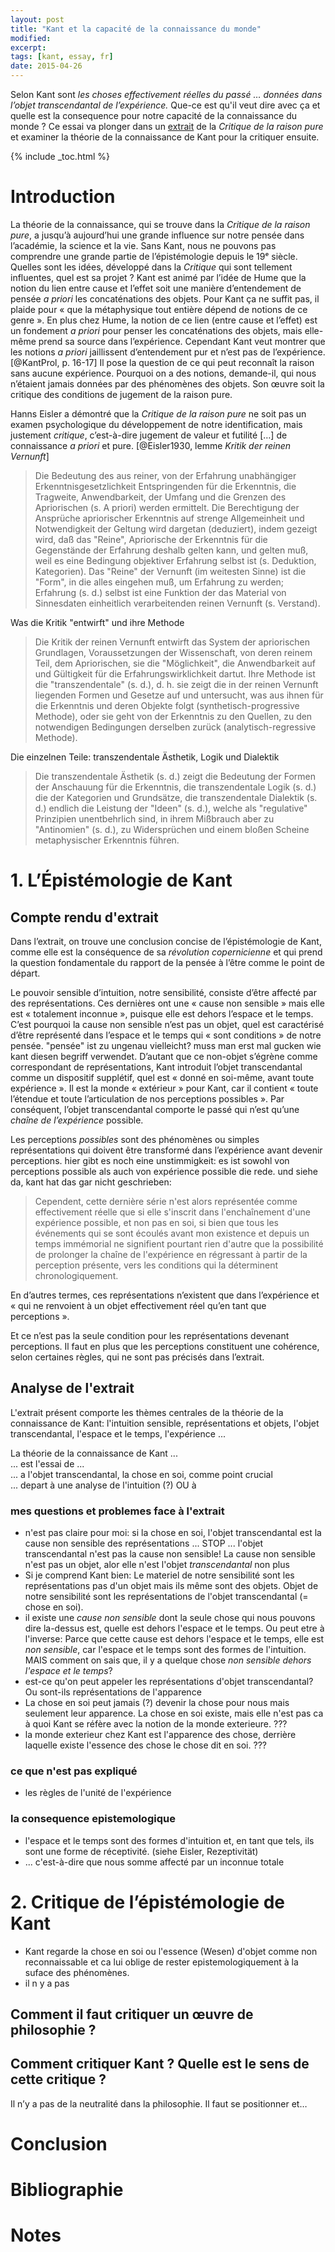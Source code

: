 ```yaml
---
layout: post
title: "Kant et la capacité de la connaissance du monde"
modified:
excerpt:
tags: [kant, essay, fr]
date: 2015-04-26
---
```


Selon Kant sont *les choses effectivement réelles du passé … données dans l’objet transcendantal de l’expérience.* Que-ce est qu'il veut dire avec ça et quelle est la consequence pour notre capacité de la connaissance du monde ? Ce essai va plonger dans un [extrait](/philosophy/kant-text-II/) de la *Critique de la raison pure* et examiner la théorie de la connaissance de Kant pour la critiquer ensuite.


{% include _toc.html %}




# Introduction
La théorie de la connaissance, qui se trouve dans la *Critique de la raison pure*, a jusqu’à aujourd’hui une grande influence sur notre pensée dans l’académie, la science et la vie. Sans Kant, nous ne pouvons pas comprendre une grande partie de l’épistémologie depuis le 19ᵉ siècle. Quelles sont les idées, développé dans la *Critique* qui sont tellement influentes, quel est sa projet ? Kant est animé par l’idée de Hume que la notion du lien entre cause et l’effet soit une manière d’entendement de pensée *a priori* les concaténations des objets. Pour Kant ça ne suffit pas, il plaide pour « que la métaphysique tout entière dépend de notions de ce genre ». En plus chez Hume, la notion de ce lien (entre cause et l’effet) est un fondement *a priori* pour penser les concaténations des objets, mais elle-même prend sa source dans l’expérience. Cependant Kant veut montrer que les notions *a priori* jaillissent d’entendement pur et n’est pas de l’expérience. [@KantProl, p. 16-17] Il pose la question de ce qui peut reconnaît la raison sans aucune expérience. Pourquoi on a des notions, demande-il, qui nous n’étaient jamais données par des phénomènes des objets. Son œuvre soit la critique des conditions de jugement de la raison pure.

Hanns Eisler a démontré que la *Critique de la raison pure* ne soit pas un examen psychologique du développement de notre identification, mais justement *critique*, c’est-à-dire jugement de valeur et futilité […] de connaissance *a priori* et pure. [@Eisler1930, lemme *Kritik der reinen Vernunft*]


>Die Bedeutung des aus reiner, von der Erfahrung unabhängiger Erkenntnisgesetzlichkeit Entspringenden für die Erkenntnis, die Tragweite, Anwendbarkeit, der Umfang und die Grenzen des Apriorischen (s. A priori) werden ermittelt. Die Berechtigung der Ansprüche apriorischer Erkenntnis auf strenge Allgemeinheit und Notwendigkeit der Geltung wird dargetan (deduziert), indem gezeigt wird, daß das "Reine", Apriorische der Erkenntnis für die Gegenstände der Erfahrung deshalb gelten kann, und gelten muß, weil es eine Bedingung objektiver Erfahrung selbst ist (s. Deduktion, Kategorien). Das "Reine" der Vernunft (im weitesten Sinne) ist die "Form", in die alles eingehen muß, um Erfahrung zu werden; Erfahrung (s. d.) selbst ist eine Funktion der das Material von Sinnesdaten einheitlich verarbeitenden reinen Vernunft (s. Verstand).



Was die Kritik "entwirft" und ihre Methode
> Die Kritik der reinen Vernunft entwirft das System der apriorischen Grundlagen, Voraussetzungen der Wissenschaft, von deren reinem Teil, dem Apriorischen, sie die "Möglichkeit", die Anwendbarkeit auf und Gültigkeit für die Erfahrungswirklichkeit dartut. Ihre Methode ist die "transzendentale" (s. d.), d. h. sie zeigt die in der reinen Vernunft liegenden Formen und Gesetze auf und untersucht, was aus ihnen für die Erkenntnis und deren Objekte folgt (synthetisch-progressive Methode), oder sie geht von der Erkenntnis zu den Quellen, zu den notwendigen Bedingungen derselben zurück (analytisch-regressive Methode).


Die einzelnen Teile: transzendentale Ästhetik, Logik und Dialektik
> Die transzendentale Ästhetik (s. d.) zeigt die Bedeutung der Formen der Anschauung für die Erkenntnis, die transzendentale Logik (s. d.) die der Kategorien und Grundsätze, die transzendentale Dialektik (s. d.) endlich die Leistung der "Ideen" (s. d.), welche als "regulative" Prinzipien unentbehrlich sind, in ihrem Mißbrauch aber zu "Antinomien" (s. d.), zu Widersprüchen und einem bloßen Scheine metaphysischer Erkenntnis führen.



# 1. L’Épistémologie de Kant

## Compte rendu d'extrait

Dans l’extrait, on trouve une conclusion concise de l’épistémologie de Kant, comme elle est la conséquence de sa *révolution copernicienne* et qui prend la question fondamentale du rapport de la pensée à l’être comme le point de départ.

Le pouvoir sensible d’intuition, notre sensibilité, consiste d’être affecté par des représentations. Ces dernières ont une « cause non sensible » mais elle est « totalement inconnue », puisque elle est dehors l’espace et le temps. C’est pourquoi la cause non sensible n’est pas un objet, quel est caractérisé d’être représenté dans l’espace et le temps qui « sont conditions » de notre pensée.
    "pensée" ist zu ungenau vielleicht? muss man erst mal gucken wie kant diesen begriff verwendet.
D’autant que ce non-objet s’égrène comme correspondant de représentations, Kant introduit l’objet transcendantal comme un dispositif supplétif, quel est « donné en soi-même, avant toute expérience ». Il est la monde « extérieur » pour Kant, car il contient « toute l’étendue et toute l’articulation de nos perceptions possibles ». Par conséquent, l’objet transcendantal comporte le passé qui n’est qu’une *chaîne de l’expérience* possible.

Les perceptions *possibles* sont des phénomènes ou simples représentations qui doivent être transformé dans l’expérience avant devenir perceptions.
    hier gibt es noch eine unstimmigkeit: es ist sowohl von perceptions possible als auch von expérience possible die rede. und siehe da, kant hat das gar nicht geschrieben:
> Cependent, cette dernière série n'est alors représentée comme effectivement réelle que si elle s'inscrit dans l'enchaînement d'une expérience possible, et non pas en soi, si bien que tous les événements qui se sont écoulés avant mon existence et depuis un temps immémorial ne signifient pourtant rien d'autre que la possibilité de prolonger la chaîne de l'expérience en régressant à partir de la perception présente, vers les conditions qui la déterminent chronologiquement.

En d’autres termes, ces représentations n’existent que dans l’expérience et « qui ne renvoient à un objet effectivement réel qu’en tant que perceptions ».

Et ce n’est pas la seule condition pour les représentations devenant perceptions. Il faut en plus que les perceptions constituent une cohérence, selon certaines règles, qui ne sont pas précisés dans l’extrait.


## Analyse de l'extrait

L'extrait présent comporte les thèmes centrales de la théorie de la connaissance de Kant: l'intuition sensible, représentations et objets, l'objet transcendantal, l'espace et le temps, l'expérience ...

La théorie de la connaissance de Kant ...  
... est l'essai de ...  
... a l'objet transcendantal, la chose en soi, comme point crucial  
... depart à une analyse de l'intuition (?) OU à  


### mes questions et problemes face à l'extrait
+ n'est pas claire pour moi: si la chose en soi, l'objet transcendantal est la cause non sensible des représentations ... STOP ... l'objet transcendantal n'est pas la cause non sensible! La cause non sensible n'est pas un objet, alor elle n'est l'objet *transcendantal* non plus
+ Si je comprend Kant bien: Le materiel de notre sensibilité sont les représentations pas d'un objet mais ils même sont des objets. Objet de notre sensibilité sont les représentations de l'objet transcendantal (= chose en soi).
+ il existe une *cause non sensible* dont la seule chose qui nous pouvons dire la-dessus est, quelle est dehors l'espace et le temps. Ou peut etre à l'inverse: Parce que cette cause est dehors l'espace et le temps, elle est *non sensible*, car l'espace et le temps sont des formes de l'intuition. MAIS comment on sais que, il y a quelque chose *non sensible dehors l'espace et le temps*? 
+ est-ce qu'on peut appeler les représentations d'objet transcendantal? Ou sont-ils représentations de l'apparence  
+ La chose en soi peut jamais (?) devenir la chose pour nous mais seulement leur apparence. La chose en soi existe, mais elle n'est pas ca à quoi Kant se réfère avec la notion de la monde exterieure. ???
+ la monde exterieur chez Kant est l'apparence des chose, derrière laquelle existe l'essence des chose le chose dit en soi. ???


### ce que n'est pas expliqué
+ les règles de l'unité de l'expérience

### la consequence epistemologique
+ l'espace et le temps sont des formes d'intuition et, en tant que tels, ils sont une forme de réceptivité. (siehe Eisler, Rezeptivität)  
+ ... c'est-à-dire que nous somme affecté par un inconnue totale  




# 2. Critique de l’épistémologie de Kant

+ Kant regarde la chose en soi ou l'essence (Wesen) d'objet comme non reconnaissable et ca lui oblige de rester epistemologiquement à la suface des phénomènes.
+ il n y a pas


## Comment il faut critiquer un œuvre de philosophie ?


## Comment critiquer Kant ? Quelle est le sens de cette critique ?

Il n’y a pas de la neutralité dans la philosophie. Il faut se positionner et…




# Conclusion




# Bibliographie




# Notes
